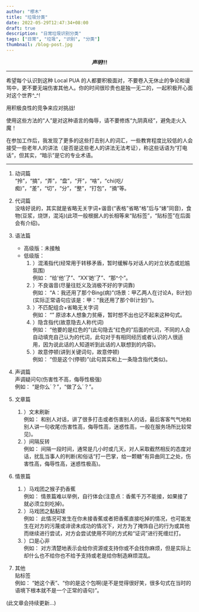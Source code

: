 ```yaml
---
author: "樛木"
title: "垃圾分类"
date: 2022-05-29T12:47:34+08:00
draft: true
description: "日常垃圾识别分类"
tags: ["日常", "垃圾", "识别", "分类"]
thumbnail: /blog-post.jpg
---
```


**$$声明!!!$$**

---
希望每个认识到这种 Local PUA 的人都要积极面对，不要卷入无休止的争论和谩骂中，更不要无端伤害其他人。你的时间很珍贵也是独一无二的，一起积极开心面对这个世界^_^!

用积极良性的竞争来应对挑战!

使用这些方法的“人”是对这种语言的侮辱，请不要修炼“九阴真经”，避免走火入魔！

在参加工作后，我发现了更多的这些打击别人的词汇，一些教育程度比较低的人会接受一些老年人的讲法（是否是这些老人的讲法无法考证），称这些话语为“打电话”，但其实，“暗示”是它的专业术语。

---

1. 动词篇  
  “拎”，“搞”，“弄”，“盘”，“开”，“啥”，“chi(吃/痴)”，“差”，“切”，“分”，“整”，“打包”，“摘”等。

1. 代词篇  
  没啥好说的，其实就是省略无关字词+谐音(“表格”省略“格”后与“婊”同音)，食物(豆浆，烧饼，混沌)(此项一般根据人的长相等来“贴标签”，“贴标签”在后面会有介绍)。

1. 语法篇  
    - 高级版：未接触  
    - 低级版：  
      1. ）混淆指代(经常用于转移矛盾，暂时缓解与对话人的对立状态或尬尴氛围)  
      例如： “给'他'了”、“XX'她'了”、“那^个”。
      1. ）不良谐音(尽量往贬义及消极不好的字词靠)  
      例如： “A：我还用了那个Bing(病)”(场景：甲乙两人在讨论A，B计划)(实际正常语句应该是：甲：“我还用了那个B(计划)”)。
      1. ）不匹配组合+省略无关字词  
      例如： “” 原谅本人想象力贫瘠，暂时想不出也记不起来这种句式。
      1. ）隐含指代(故意隐去人称代词)  
      例如： “他要的是红色的”(此句隐去“红色的”后面的代词，不同的人会自动填充自己认为的代词，此句对于有相同经历或者认识的人很适用，因为说此话的人知道听到此话的人联想到的内容)。
      1. ）故意停顿(讲到关键词句，故意停顿)  
      例如： “但是这个(停顿)”(此句其实和上一条隐含指代类似)。

1. 声调篇  
  声调疑问句(伤害性不高，侮辱性极强)  
  例如： “是你么´？”，“做了么´？”。

1. 文章篇  
    1. ）文末刷新  
    例如： 和别人对话，讲了很多打击或者伤害别人的话，最后客客气气地和别人讲一句收尾(伤害性高，侮辱性高，迷惑性高，一般在服务场所比较常见)。
    1. ）间隔反转  
    例如： 间隔一段时间，通常是几小时或几天，对人采取截然相反的态度对话，扰乱当事人的判断(和俗话“打一巴掌，给一颗糖”有异曲同工之处，伤害性高，侮辱性高，迷惑性极高)。

1. 情景篇  
    1. ）马戏团之猴子扔香蕉  
    例如： 情景篇难以举例，自行体会(注意点：香蕉千万不能接，如果接了就必须立刻吃掉)。
    1. ）马戏团之黏黏球  
    例如： 此情况可发生在你未接香蕉或者把香蕉直接吃掉的情况，也可能发生在对方的污蔑或诽谤未成功的情况下，对方为了掩饰自己的行为或其他而继续进行尝试，对方会尝试使用不同的方式和“证词”进行死缠烂打。
    1. ）口是心非  
    例如： 对方清楚地表示会给你资源或支持你或不会找你麻烦，但是实际上却什么也不给你也不给予支持或老是给你制造麻烦混乱。

1. 其他  
  贴标签  
  例如： “她这个表”、“你的是这个包啊(是不是觉得很好笑，很多句式在当时的语境下根本就不是一个正常的语句)”。

(此文章会持续更新...)
